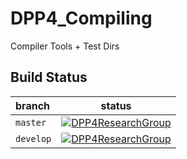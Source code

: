 # DPP4_Compiling
Compiler Tools + Test Dirs
## Build Status
| __branch__|__status__ |
|:-|:-:|
|`master`|[![DPP4ResearchGroup](https://circleci.com/gh/DPP4ResearchGroup/SyntenyViz/tree/master.svg?style=svg)](https://circleci.com/gh/DPP4ResearchGroup/DPP4_Compiling/tree/master)
|`develop`|[![DPP4ResearchGroup](https://circleci.com/gh/DPP4ResearchGroup/SyntenyViz/tree/develop?style=svg)](https://circleci.com/gh/DPP4ResearchGroup/DPP4_Compiling/tree/develop)|
